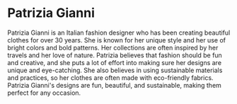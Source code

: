 # Patrizia Gianni

Patrizia Gianni is an Italian fashion designer who has been creating beautiful clothes for over 30 years. She is known for her unique style and her use of bright colors and bold patterns. Her collections are often inspired by her travels and her love of nature. Patrizia believes that fashion should be fun and creative, and she puts a lot of effort into making sure her designs are unique and eye-catching. She also believes in using sustainable materials and practices, so her clothes are often made with eco-friendly fabrics. Patrizia Gianni's designs are fun, beautiful, and sustainable, making them perfect for any occasion.
